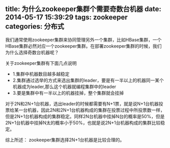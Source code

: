 title: 为什么zookeeper集群个需要奇数台机器
date: 2014-05-17 15:39:29
tags: zookeeper
categories: 分布式
---

我们通常使用zookeeper集群来协同管理另外一个集群，比如HBase集群，一个HBase集群必然对应一个zookeeper集群。在部署zookeeper集群的时候，我们为什么选择奇数台机器呢？

<!-- more -->

关于zookeeper集群有下面几点说明

* 1.集群中机器数目越多越稳定
* 2.集群通过选举的方式来选出集群的leader，要是有一半以上的机器同一某个机器成为leader,那么这个机器就编程集群中的leader
* 3.要是集群中有一半以上的机器挂掉，整个集群就会挂掉

对于2N和2N+1台机器，选出leader的时候都需要有N+1票，就是说N+1台机器投票给某一台机器，因此2N和2N+1台机器构成的集群在投票过程中所投票数一样，但是2N+1台机器构成的集群稳定。同样2N台机器中挂掉N台的概率是50%，但是2N+1台机器中挂掉N太的概率小于50%，也就是说2N+1台机器构成的集群比较稳定。

综上所述：
zookeeper集群选择2N+1台机器是比较合理的。
